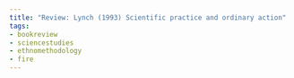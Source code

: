 ```yaml
---
title: "Review: Lynch (1993) Scientific practice and ordinary action"
tags:
- bookreview
- sciencestudies
- ethnomethodology
- fire
---
```


